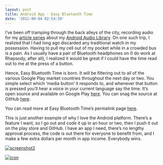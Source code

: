 ```yaml
---
layout: post
title: Android App - Easy Bluetooth Time
date: '2012-09-04 02:54:30'
---
```



I’ve been off tramping through the back alleys of the city, recording audio for my [article series](http://www.hunterdavis.com/2012/07/21/android-sound/) about my [Android Audio Library](https://github.com/huntergdavis/Android_Simple_Game_Audio). On one such trip, I realized that I had long ago discarded any traditional watch in my possession. Having to pull my cell out of my pocket while in a crowded bus is a pain. As I usually have a pair of Bluetooth headphones on (I do work at Rhapsody, after all), I realized it would be great if I could have the time read out to me at the press of a button.

Hence, Easy Bluetooth Time is born. It will be filtering out to all of the various Google Play market countries throughout the next day or two. You simple select which ‘media button’ it responds to, and whenever that button is pressed you’ll hear a voice in your current language say the time. It’s open source and available on Google Play [here](https://play.google.com/store/apps/details?id=com.hunterdavis.easybluetoothtime). You can snag the source at GitHub [here](https://github.com/huntergdavis/EasyBluetoothTime).

You can read more at Easy Bluetooth Time’s permalink page [here](http://www.hunterdavis.com/android-apps/audio-tools/easy-bluetooth-time/).

This is just another example of why I love the Android platform. There’s a feature I want, so I go out and code it up in an hour or two, then I push it out on the play store and GitHub. I have an app I need, there’s no lengthy approval process, the code is out there for everyone to benefit from, and I make a few extra dollars per month in app income. Everybody wins.

[![](http://www.hunterdavis.com/content/images/2012/09/screenshot2-168x300.png "screenshot2")](http://www.hunterdavis.com/content/images/2012/09/screenshot2.png)

[![](http://www.hunterdavis.com/content/images/2012/09/icon.png "icon")](http://www.hunterdavis.com/content/images/2012/09/icon.png)


